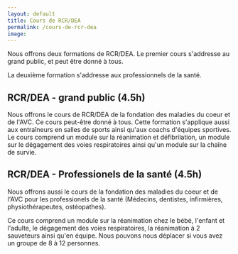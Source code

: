```yaml
---
layout: default
title: Cours de RCR/DEA
permalink: /cours-de-rcr-dea
image:
---
```


Nous offrons deux formations de RCR/DEA. Le premier cours s'addresse au grand public, et peut être donné à tous.

La deuxième formation s'addresse aux professionnels de la santé.

## RCR/DEA - grand public (4.5h)

Nous offrons le cours de RCR/DEA de la fondation des maladies du coeur et de l'AVC. Ce cours peut-être donné à tous. Cette formation s'applique aussi aux entraîneurs en salles de sports ainsi qu'aux coachs d'équipes sportives. Le cours comprend un module sur la réanimation et défibrilation, un module sur le dégagement des voies respiratoires ainsi qu'un module sur la chaîne de survie.

## RCR/DEA - Professionels de la santé (4.5h)

Nous offrons aussi le cours de la fondation des maladies du coeur et de l'AVC pour les professionels de la santé (Médecins, dentistes, infirmières, physiothérapeutes, ostéopathes).

Ce cours comprend un module sur la réanimation chez le bébé, l'enfant et l'adulte, le dégagement des voies respiratoires, la réanimation à 2 sauveteurs ainsi qu'en équipe. Nous pouvons nous déplacer si vous avez un groupe de 8 à 12 personnes.
